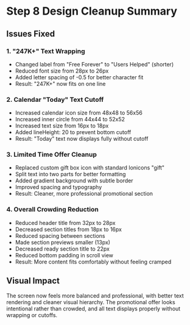 # Step 8 Design Cleanup Summary

## Issues Fixed

### 1. "247K+" Text Wrapping
- Changed label from "Free Forever" to "Users Helped" (shorter)
- Reduced font size from 28px to 26px
- Added letter spacing of -0.5 for better character fit
- Result: "247K+" now fits on one line

### 2. Calendar "Today" Text Cutoff
- Increased calendar icon size from 48x48 to 56x56
- Increased inner circle from 44x44 to 52x52
- Increased text size from 16px to 18px
- Added lineHeight: 20 to prevent bottom cutoff
- Result: "Today" text now displays fully without cutoff

### 3. Limited Time Offer Cleanup
- Replaced custom gift box icon with standard Ionicons "gift" 
- Split text into two parts for better formatting
- Added gradient background with subtle border
- Improved spacing and typography
- Result: Cleaner, more professional promotional section

### 4. Overall Crowding Reduction
- Reduced header title from 32px to 28px
- Decreased section titles from 18px to 16px
- Reduced spacing between sections
- Made section previews smaller (13px)
- Decreased ready section title to 22px
- Reduced bottom padding in scroll view
- Result: More content fits comfortably without feeling cramped

## Visual Impact
The screen now feels more balanced and professional, with better text rendering and cleaner visual hierarchy. The promotional offer looks intentional rather than crowded, and all text displays properly without wrapping or cutoffs. 